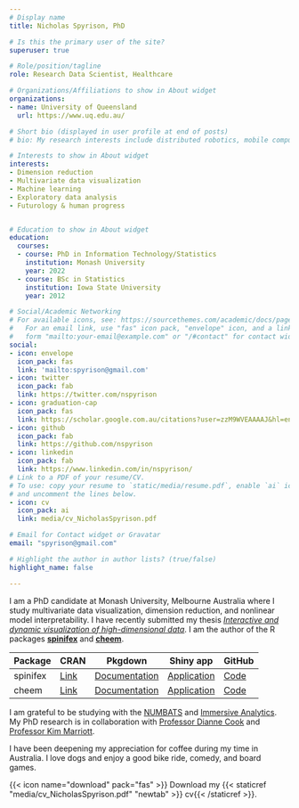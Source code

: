 ```yaml
---
# Display name
title: Nicholas Spyrison, PhD

# Is this the primary user of the site?
superuser: true

# Role/position/tagline
role: Research Data Scientist, Healthcare

# Organizations/Affiliations to show in About widget
organizations:
- name: University of Queensland
  url: https://www.uq.edu.au/

# Short bio (displayed in user profile at end of posts)
# bio: My research interests include distributed robotics, mobile computing and programmable matter.

# Interests to show in About widget
interests:
- Dimension reduction
- Multivariate data visualization
- Machine learning
- Exploratory data analysis
- Futurology & human progress


# Education to show in About widget
education:
  courses:
  - course: PhD in Information Technology/Statistics
    institution: Monash University
    year: 2022
  - course: BSc in Statistics
    institution: Iowa State University
    year: 2012

# Social/Academic Networking
# For available icons, see: https://sourcethemes.com/academic/docs/page-builder/#icons
#   For an email link, use "fas" icon pack, "envelope" icon, and a link in the
#   form "mailto:your-email@example.com" or "/#contact" for contact widget.
social:
- icon: envelope
  icon_pack: fas
  link: 'mailto:spyrison@gmail.com'
- icon: twitter
  icon_pack: fab
  link: https://twitter.com/nspyrison
- icon: graduation-cap
  icon_pack: fas
  link: https://scholar.google.com.au/citations?user=zzM9WVEAAAAJ&hl=en
- icon: github
  icon_pack: fab
  link: https://github.com/nspyrison
- icon: linkedin
  icon_pack: fab
  link: https://www.linkedin.com/in/nspyrison/
# Link to a PDF of your resume/CV.
# To use: copy your resume to `static/media/resume.pdf`, enable `ai` icons in `params.toml`, 
# and uncomment the lines below.
- icon: cv
  icon_pack: ai
  link: media/cv_NicholasSpyrison.pdf

# Email for Contact widget or Gravatar
email: "spyrison@gmail.com"

# Highlight the author in author lists? (true/false)
highlight_name: false

---
```



I am a PhD candidate at Monash University, Melbourne Australia where I study multivariate data visualization, dimension reduction, and nonlinear model interpretability. I have recently submitted my thesis [_Interactive and dynamic visualization of high-dimensional data_](https://nspyrison.github.io/thesis_ns/). I am the author of the R packages [__spinifex__](https://nspyrison.github.io/spinifex/) and [__cheem__](https://nspyrison.github.io/cheem/).

| Package | CRAN | Pkgdown | Shiny app | GitHub |
| ------- | ---- | ----------- | --------- | ------ |
| spinifex | [Link](https://CRAN.R-project.org/package=spinifex) | [Documentation](https://nspyrison.github.io/spinifex/) | [Application](https://nicholas-spyrison.shinyapps.io/radial_tour/) | [Code](https://github.com/nspyrison/spinifex) |
| cheem | [Link](https://CRAN.R-project.org/package=cheem) | [Documentation](https://nspyrison.github.io/cheem/) | [Application](https://nicholas-spyrison.shinyapps.io/cheem_initial/) | [Code](https://github.com/nspyrison/cheem) |


I am grateful to be studying with the [NUMBATS](https://numbat.space/) and [Immersive Analytics](https://ialab.it.monash.edu/). My PhD research is in collaboration with 
[Professor Dianne Cook](http://www.dicook.org/) and [Professor Kim Marriott](https://research.monash.edu/en/persons/kimbal-marriott).

I have been deepening my appreciation for coffee during my time in Australia. I love dogs and enjoy a good bike ride, comedy, and board games.

{{< icon name="download" pack="fas" >}} Download my {{< staticref "media/cv_NicholasSpyrison.pdf" "newtab" >}} cv{{< /staticref >}}.
